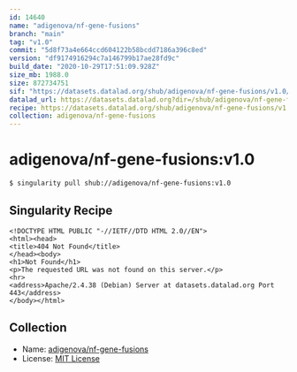```yaml
---
id: 14640
name: "adigenova/nf-gene-fusions"
branch: "main"
tag: "v1.0"
commit: "5d8f73a4e664ccd604122b58bcdd7186a396c8ed"
version: "df9174916294c7a146799b17ae28fd9c"
build_date: "2020-10-29T17:51:09.928Z"
size_mb: 1988.0
size: 872734751
sif: "https://datasets.datalad.org/shub/adigenova/nf-gene-fusions/v1.0/2020-10-29-5d8f73a4-df917491/df9174916294c7a146799b17ae28fd9c.sif"
datalad_url: https://datasets.datalad.org?dir=/shub/adigenova/nf-gene-fusions/v1.0/2020-10-29-5d8f73a4-df917491/
recipe: https://datasets.datalad.org/shub/adigenova/nf-gene-fusions/v1.0/2020-10-29-5d8f73a4-df917491/Singularity
collection: adigenova/nf-gene-fusions
---
```


# adigenova/nf-gene-fusions:v1.0

```bash
$ singularity pull shub://adigenova/nf-gene-fusions:v1.0
```

## Singularity Recipe

```singularity
<!DOCTYPE HTML PUBLIC "-//IETF//DTD HTML 2.0//EN">
<html><head>
<title>404 Not Found</title>
</head><body>
<h1>Not Found</h1>
<p>The requested URL was not found on this server.</p>
<hr>
<address>Apache/2.4.38 (Debian) Server at datasets.datalad.org Port 443</address>
</body></html>
```

## Collection

 - Name: [adigenova/nf-gene-fusions](https://github.com/adigenova/nf-gene-fusions)
 - License: [MIT License](https://api.github.com/licenses/mit)

